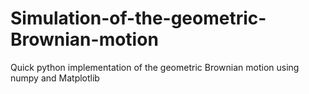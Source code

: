 # Simulation-of-the-geometric-Brownian-motion
Quick python implementation of the geometric Brownian motion using numpy and Matplotlib


